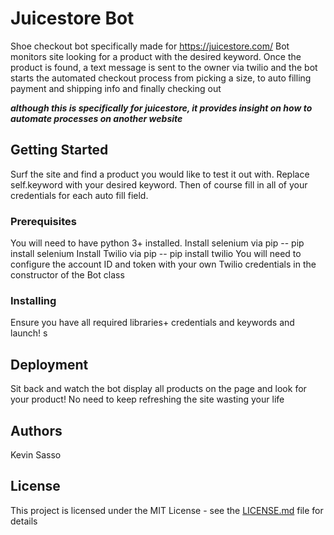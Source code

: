 # Juicestore Bot

Shoe checkout bot specifically made for https://juicestore.com/
Bot monitors site looking for a product with the desired keyword. Once the product is found, a text message is sent to the owner via twilio 
and the bot starts the automated checkout process from picking a size, to auto filling payment and shipping info and finally checking out

***although this is specifically for  juicestore, it provides insight on how to automate processes on another website***


## Getting Started
Surf the site and find a product you would like to test it out with. Replace self.keyword with your desired keyword.
Then of course fill in all of your credentials for each auto fill field.
### Prerequisites

You will  need to have python 3+ installed. 
Install selenium via pip -- pip install selenium
Install Twilio via pip -- pip install twilio
You will need to configure the account ID and token with your own Twilio credentials in the constructor of the Bot class


### Installing

Ensure you have all required libraries+ credentials and keywords and launch! s
## Deployment

Sit back and watch the bot display all products on the page and look for your product! No need to keep refreshing the site wasting your life

## Authors

Kevin Sasso
## License

This project is licensed under the MIT License - see the [LICENSE.md](LICENSE.md) file for details

